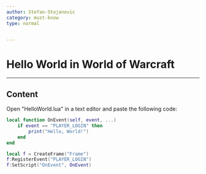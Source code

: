 ```yaml
---
author: Stefan-Stojanovic
category: must-know
type: normal


---
```


# Hello World in World of Warcraft

---

## Content

Open "HelloWorld.lua" in a text editor and paste the following code:

```lua
local function OnEvent(self, event, ...)    
    if event == "PLAYER_LOGIN" then
        print("Hello, World!")
    end
end

local f = CreateFrame("Frame")
f:RegisterEvent("PLAYER_LOGIN")
f:SetScript("OnEvent", OnEvent)
```
